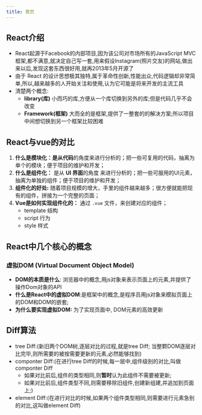 ```yaml
---
title: 首页
---
```


## React介绍
* React起源于Facebook的内部项目,因为该公司对市场所有的JavaScript MVC 框架,都不满意,就决定自己写一套,用来假设Instagram(照片交友)的网站,做出来以后,发现这套东西很好用,就再2013年5月开源了
* 由于  React 的设计思想极其独特,属于革命性创新,性能出众,代码逻辑却非常简单,所以,越来越多的人开始关注和使用,认为它可能是将来开发的主流工具
* 清楚两个概念:  
    -  **library(库)** 小而巧的库,方便从一个库切换到另外的库;但是代码几乎不会改变
    -  **Framework(框架)** 大而全的是框架,提供了一整套的的解决方案;所以项目中间想切换到另一个框架比较困难

## React与vue的对比
1. **什么是模块化：**是从**代码**的角度来进行分析的；把一些可复用的代码，抽离为单个的模块；便于项目的维护和开发；
2. **什么是组件化：** 是从 **UI 界面**的角度 来进行分析的；把一些可服用的UI元素，抽离为单独的组件；便于项目的维护和开发；
3. **组件化的好处:** 随着项目规模的增大，手里的组件越来越多；很方便就能把现有的组件，拼接为一个完整的页面；
4. **Vue是如何实现组件化的：** 通过 `.vue` 文件，来创建对应的组件；
   + template  结构
   + script        行为
   + style           样式

## React中几个核心的概念
### 虚拟DOM (Virtual Document Object Model)
+ **DOM的本质是什么**: 浏览器中的概念,用js对象来表示页面上的元素,并提供了操作Dom对象的API
+ **什么是React中的虚拟DOM**:是框架中的概念,是程序员用js对象来模拟页面上的DOM和DOM的嵌套;
+ **为什么要实现虚拟DOM:** 为了实现页面中, DOM元素的高效更新


## Diff算法
+ tree Diff:(新旧两个DOM树,逐层对比的过程,就是tree Diff; 当整颗DOM逐层对比完毕,则所需要的被按需要更新的元素,必然能够找到)
+ componter Diff:(在进行tree Diff的时候,每一层中,组件级别的对比,叫做componter Diff
    - 如果对比前后,组件的类型相同,则**暂时**认为此组件不需要被更新;
    - 如果对比前后,组件类型不同,则需要移除旧组件,创建新组建,并追加到页面上;)
+ element Diff:(在进行对比的时候,如果两个组件类型相同,则需要进行元素急别的对比,这叫做element Diff)
<img :src="$withBase('/front/react/Diff.png')">

<img :src="$withBase('/front/react/虚拟DOM的概念.png')">
